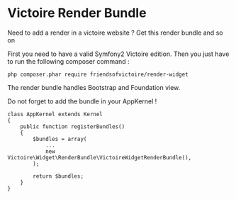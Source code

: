 Victoire Render Bundle
============

Need to add a render in a victoire website ?
Get this render bundle and so on

First you need to have a valid Symfony2 Victoire edition.
Then you just have to run the following composer command :

    php composer.phar require friendsofvictoire/render-widget

The render bundle handles Bootstrap and Foundation view.


Do not forget to add the bundle in your AppKernel !

    class AppKernel extends Kernel
    {
        public function registerBundles()
        {
            $bundles = array(
                ...
                new Victoire\Widget\RenderBundle\VictoireWidgetRenderBundle(),
            );

            return $bundles;
        }
    }
